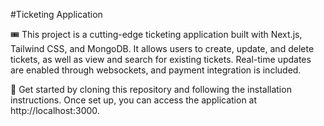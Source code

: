 #Ticketing Application

🎟️ This project is a cutting-edge ticketing application built with Next.js, Tailwind CSS, and MongoDB. It allows users to create, update, and delete tickets, as well as view and search for existing tickets. Real-time updates are enabled through websockets, and payment integration is included.

🚀 Get started by cloning this repository and following the installation instructions. Once set up, you can access the application at http://localhost:3000.
